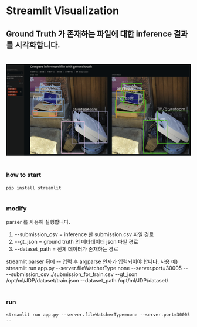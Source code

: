 # Streamlit Visualization
## Ground Truth 가 존재하는 파일에 대한 inference 결과를 시각화합니다.
#
![preview](./images/preview.png)  
#
### how to start
```
pip install streamlit
```
#
### modify
parser 를 사용해 실행합니다.
1. --submission_csv = inference 한 submission.csv 파일 경로
2. --gt_json = ground truth 의 메타데이터 json 파일 경로
3. --dataset_path = 전체 데이터가 존재하는 경로

streamlit parser 뒤에 -- 입력 후 argparse 인자가 입력되어야 합니다.
사용 예) streamlit run app.py --server.fileWatcherType none --server.port=30005 -- --submission_csv ./submission_for_train.csv --gt_json /opt/ml/JDP/dataset/train.json --dataset_path /opt/ml/JDP/dataset/
#
### run
```
streamlit run app.py --server.fileWatcherType=none --server.port=30005 --
```
